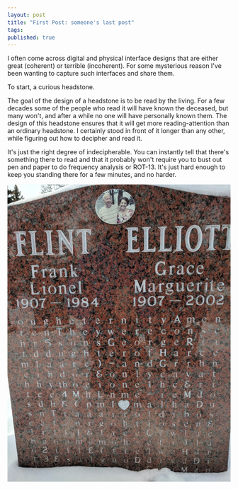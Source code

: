 ```yaml
---
layout: post
title: "First Post: someone's last post"
tags:
published: true
---
```


I often come across digital and physical interface designs that are either great (coherent) or terrible (incoherent). For some mysterious reason I've been wanting to capture such interfaces and share them.

To start, a curious headstone.

The goal of the design of a headstone is to be read by the living. For a few decades some of the people who read it will have known the deceased, but many won't, and after a while no one will have personally known them. The design of this headstone ensures that it will get more reading-attention than an ordinary headstone. I certainly stood in front of it longer than any other, while figuring out how to decipher and read it.

It's just the right degree of indecipherable. You can instantly tell that there's something there to read and that it probably won't require you to bust out pen and paper to do frequency analysis or ROT-13. It's just hard enough to keep you standing there for a few minutes, and no harder.

<img src="/assets/img/inco/headstone.jpg">
